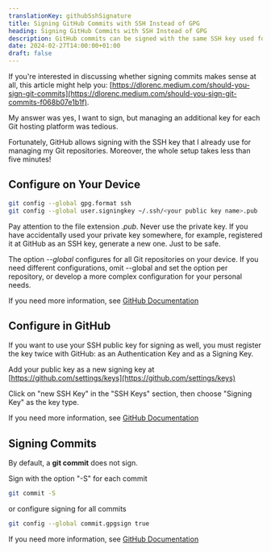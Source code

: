 ```yaml
---
translationKey: githubSshSignature
title: Signing GitHub Commits with SSH Instead of GPG
heading: Signing GitHub Commits with SSH Instead of GPG
description: GitHub commits can be signed with the same SSH key used for pushing them
date: 2024-02-27T14:00:00+01:00
draft: false
---
```


If you're interested in discussing whether signing commits makes sense at all, this article might help you: [https://dlorenc.medium.com/should-you-sign-git-commits](https://dlorenc.medium.com/should-you-sign-git-commits-f068b07e1b1f).

My answer was yes, I want to sign, but managing an additional key for each Git hosting platform was tedious.

Fortunately, GitHub allows signing with the SSH key that I already use for managing my Git repositories. Moreover, the whole setup takes less than five minutes!

## Configure on Your Device

```bash
git config --global gpg.format ssh
git config --global user.signingkey ~/.ssh/<your public key name>.pub
```
Pay attention to the file extension *.pub*. Never use the private key. If you have accidentally used your private key somewhere, for example, registered it at GitHub as an SSH key, generate a new one. Just to be safe.

The option *--global* configures for all Git repositories on your device. If you need different configurations, omit --global and set the option per repository, or develop a more complex configuration for your personal needs.

If you need more information, see [GitHub Documentation](https://docs.github.com/en/authentication/managing-commit-signature-verification)

## Configure in GitHub
If you want to use your SSH public key for signing as well, you must register the key twice with GitHub: as an Authentication Key and as a Signing Key.

Add your public key as a new signing key at [https://github.com/settings/keys](https://github.com/settings/keys)

Click on "new SSH Key" in the "SSH Keys" section, then choose "Signing Key" as the key type.

If you need more information, see [GitHub Documentation](https://docs.github.com/en/authentication/connecting-to-github-with-ssh/adding-a-new-ssh-key-to-your-github-account)

## Signing Commits
By default, a **git commit** does not sign.

Sign with the option "-S" for each commit
```bash
git commit -S
```

or configure signing for all commits

```bash
git config --global commit.gpgsign true
```

If you need more information, see [GitHub Documentation](https://docs.github.com/en/authentication/managing-commit-signature-verification/signing-commits)